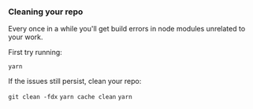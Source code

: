 ### Cleaning your repo

Every once in a while you'll get build errors in node modules unrelated to your work.

First try running:

`yarn`

If the issues still persist, clean your repo:

`git clean -fdx`
`yarn cache clean`
`yarn`
